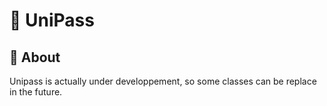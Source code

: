 # 🔐 UniPass
## 🔭 About
Unipass is actually under developpement, so some classes can be replace in the future.

